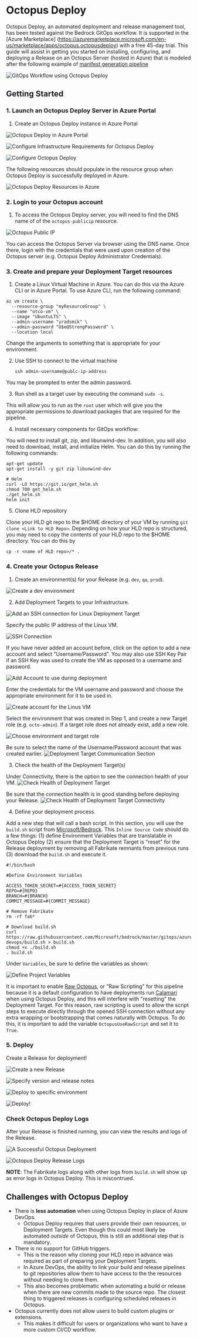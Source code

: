 # Octopus Deploy

Octopus Deploy, an automated deployment and release management tool, has been tested against the Bedrock GitOps workflow. It is supported in the [Azure Marketplace] (https://azuremarketplace.microsoft.com/en-us/marketplace/apps/octopus.octopusdeploy) with a free 45-day trial. This guide will assist in getting you started on installing, configuring, and deploying a Release on an Octopus Server (hosted in Azure) that is modeled after the following example of [manifest generation pipeline](../azure-devops/ManifestGeneration.md)


![GitOps Workflow using Octopus Deploy](images/gitops-octopus-deploy.png)


## Getting Started

### 1. Launch an Octopus Deploy Server in Azure Portal

1. Create an Octopus Deploy instance in Azure Portal

![Octopus Deploy in Azure Portal](images/create-octopus-deploy.png)

![Configure Infrastructure Requirements for Octopus Deploy](images/create-octopus-deploy-2.png)

![Configure Octopus Deploy](images/create-octopus-deploy-3.png)

The following resources should populate in the resource group when Octopus Deploy is successfully deployed in Azure.

![Octopus Deploy Resources in Azure](images/octopus-deploy-resources.png)

### 2. Login to your Octopus account

1. To access the Octopus Deploy server, you will need to find the DNS name of of the `octopus-publicip` resource.

![Octopus Public IP](images/octopus-public-ip.png)

You can access the Octopus Server via browser using the DNS name. Once there, login with the credentials that were used upon creation of the Octopus server (e.g. Octopus Deploy Administrator Credentials).

### 3. Create and prepare your Deployment Target resources

1. Create a Linux Virtual Machine in Azure. You can do this via the Azure CLI or in Azure Portal. To use Azure CLI, run the following command:

```
az vm create \
  --resource-group "myResourceGroup" \
  --name "otco-vm" \
  --image "UbuntuLTS" \
  --admin-username "yradsmik" \
  --admin-password "U$e@StrongPassword" \
  --location local
```
Change the arguments to something that is appropriate for your environment.

2. Use SSH to connect to the virtual machine

    `ssh admin-username@publc-ip-address`

You may be prompted to enter the admin password.

3. Run shell as a target user by executing the command `sudo -s`.

This will allow you to run as the `root` user which will give you the appropriate permissions to download packages that are required for the pipeline.

4. Install necessary components for GitOps workflow:

You will need to install git, zip, and libunwind-dev. In addition, you will also need to download, install, and initialize Helm. You can do this by running the following commands:

```
apt-get update
apt-get install -y git zip libunwind-dev

# Helm
curl -LO https://git.io/get_helm.sh
chmod 700 get_helm.sh
./get_helm.sh
helm init
```

5. Clone HLD repository

Clone your HLD git repo to the $HOME directory of your VM by running `git clone <Link to HLD Repo>`. Depending on how your HLD repo is structured, you may need to copy the contents of your HLD repo to the $HOME directory. You can do this by

   `cp -r <name of HLD repo>/* .`

### 4. Create your Octopus Release

1. Create an environment(s) for your Release (e.g. `dev`, `qa`, `prod`).

![Create a `dev` environment](images/octopus-create-env.png)

2. Add Deployment Targets to your Infrastructure.

![Add an SSH connection for Linux Deployment Target](images/add-deployment-target.png)

Specify the public IP address of the Linux VM.

![SSH Connection](images/ssh-connection.png)

If you have never added an account before, click on the option to add a new account and select "Username/Password". You may also use SSH Key Pair if an SSH Key was used to create the VM as opposed to a username and password.

![Add Account to use during deployment](images/octopus-add-account.png)

Enter the credentials for the VM username and password and choose the appropriate environment for it to be used in.

![Create account for the Linus VM](images/octo-create-account.png)

Select the environment that was created in Step 1, and create a new Target role (e.g. `octo-admin`). If a target role does not already exist, add a new role.

![Choose environment and target role](images/octo-choose-env-role.png)

Be sure to select the name of the Username/Password account that was created earlier.
![Deployment Target Communication Section](images/octo-deploy-target-communication.png)

3. Check the health of the Deployment Target(s)

Under Connectivity, there is the option to see the connection health of your VM.
![Check Health of Deployment Target](images/octo-deploy-target-health1.png)

Be sure that the connection health is in good standing before deploying your Release.
![Check Health of Deployment Target Connectivity](images/octo-deploy-target-health2.png)

4. Define your deployment process.

Add a new step that will call a bash script. In this section, you will use the `build.sh` script from [Microsoft/Bedrock](https://github.com/Microsoft/bedrock/blob/master/gitops/azure-devops/build.sh). This `Inline Source Code` should do a few things: (1) define Environment Variables that are translatable in Octopus Deploy (2) ensure that the Deployment Target is "reset" for the Release deployment by removing all Fabrikate remnants from previous runs (3) download the `build.sh` and execute it.

```
#!/bin/bash

#Define Environment Variables

ACCESS_TOKEN_SECRET=#{ACCESS_TOKEN_SECRET}
REPO=#{REPO}
BRANCH=#{BRANCH}
COMMIT_MESSAGE=#{COMMIT_MESSAGE}

# Remove Fabrikate
rm -rf fab*

# Download build.sh
curl https://raw.githubusercontent.com/Microsoft/bedrock/master/gitops/azure-devops/build.sh > build.sh
chmod +x ./build.sh
. build.sh
```

Under `Variables`, be sure to define the variables as shown:

![Define Project Variables](images/octo-env-variables.png)

It is important to enable [Raw Octopus](https://octopus.com/blog/trying-raw-octopus), or "Raw Scripting" for this pipeline because it is a default configuration to have deployments run [Calamari](https://octopus.com/docs/api-and-integration/calamari) when using Octopus Deploy, and this will interfere with "resetting" the Deployment Target. For this reason, raw scripting is used to allow the script steps to execute directly through the opened SSH connection without any extra wrapping or bootstrapping that comes naturally with Octopus. To do this, it is important to add the variable `OctopusUseRawScript` and set it to `True`.

### 5. Deploy

Create a Release for deployment!

![Create a new Release](images/octo-release1.png)

![Specify version and release notes](images/octo-release2.png)

![Deploy to specific environment](images/octo-release3.png)

![Deploy!](images/octo-release4.png)

### Check Octopus Deploy Logs

After your Release is finished running, you can view the results and logs of the Release.

![A Successful Octopus Deployment](images/octo-successful-deploy.png)

![Octopus Deploy Release Logs](images/octo-release-logs.png)

**NOTE**: The Fabrikate logs along with other logs from `build.sh` will show up as error logs in Octopus Deploy. This is miscontrued.

## Challenges with Octopus Deploy

- There is **less automation** when using Octopus Deploy in place of Azure DevOps.
    - Octopus Deploy requires that users provide their own resources, or Deployment Targets. Even though this could most likely be automated _outside_ of Octopus, this is still an additional step that is mandatory.
- There is no support for GitHub triggers.
    - This is the reason why cloning your HLD repo in advance was required as part of preparing your Deployment Targets.
    - In Azure DevOps, the ability to link your build and release pipelines to git repositories allow them to have access to the the resources without needing to clone them.
    - This also becomes problematic when automating a build or release when there are new commits made to the source repo. The closest thing to triggered releases is configuring scheduled releases in Octopus.
- Octopus currently does not allow users to build custom plugins or extensions.
    - This makes it difficult for users or organizations who want to have a more custom CI/CD workflow.

